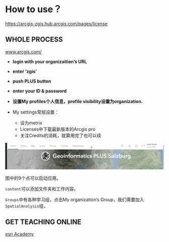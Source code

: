# How to use？

https://arcgis-zgis.hub.arcgis.com/pages/license

## WHOLE PROCESS

www.arcgis.com/

- **login with your organizaition’s URL**
- **enter ‘zgis’**

- **push PLUS button**
- **enter your ID & password**
- **设置My profiles个人信息，profile visibility设置为organization.**
- My settings常规设置：
  - 设为metrix
  - Licenses中下载最新版本的Arcgis pro
  - 关注Credits的消耗，就算用完了也可以续

![1696865507547](assets/1696865507547.png)

图中的9个点可以启动应用。

`content`可以添加文件夹和工作内容。

`Groups`中有各种学习组，点击My organization’s Group，我们需要加入`SpatialAnalysis`组，

## GET TEACHING ONLINE

[esri Academy](http://www.esri.com/training/)